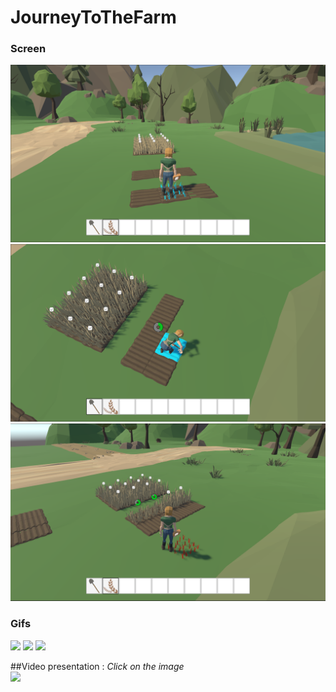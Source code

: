 # JourneyToTheFarm
### Screen
![](Screen/0.png)
![](Screen/1.png)
![](Screen/2.png)

### Gifs
![](Gifs/Plant.gif)
![](Gifs/Harvest.gif)
![](Gifs/Craft.gif)

##Video presentation :
*Click on the image*  
[![](https://img.youtube.com/vi/C5u-9NfnUP4/0.jpg)](https://www.youtube.com/watch?v=C5u-9NfnUP4)
